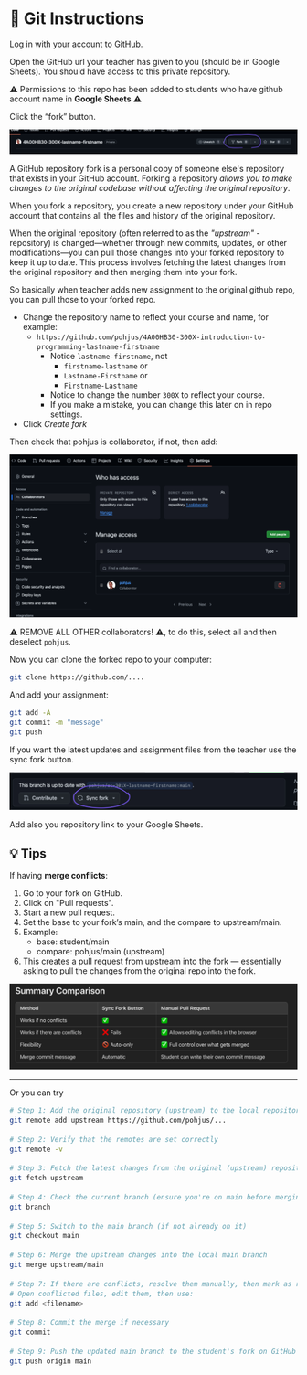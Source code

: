 # 📂 Git Instructions

Log in with your account to [GitHub](http://github.com).

Open the GitHub url your teacher has given to you (should be in Google Sheets). You should have access to this private repository.

⚠️ Permissions to this repo has been added to students who have github account name in **Google Sheets** ⚠️

Click the “fork” button.

![](images/fork.png)

A GitHub repository fork is a personal copy of someone else's repository that exists in your GitHub account. Forking a repository _allows you to make changes to the original codebase without affecting the original repository_.

When you fork a repository, you create a new repository under your GitHub account that contains all the files and history of the original repository.

When the original repository (often referred to as the _"upstream"_ -repository) is changed—whether through new commits, updates, or other modifications—you can pull those changes into your forked repository to keep it up to date. This process involves fetching the latest changes from the original repository and then merging them into your fork.

So basically when teacher adds new assignment to the original github repo, you can pull those to your forked repo.

- Change the repository name to reflect your course and name, for example:
  - `https://github.com/pohjus/4A00HB30-300X-introduction-to-programming-lastname-firstname`
    - Notice `lastname-firstname`, not
      - `firstname-lastname` or
      - `Lastname-Firstname` or
      - `Firstname-Lastname`
    - Notice to change the number `300X` to reflect your course.
    - If you make a mistake, you can change this later on in repo settings.
- Click _Create fork_

Then check that pohjus is collaborator, if not, then add:

![](images/collaborator.png)

⚠️ REMOVE ALL OTHER collaborators! ⚠️, to do this, select all and then deselect `pohjus`.

Now you can clone the forked repo to your computer:

```sh
git clone https://github.com/....
```

And add your assignment:

```sh
git add -A
git commit -m "message"
git push
```

If you want the latest updates and assignment files from the teacher use the sync fork button.

![](images/sync-fork.png)

Add also you repository link to your Google Sheets.

## 💡 Tips

If having **merge conflicts**:

1. Go to your fork on GitHub.
2. Click on "Pull requests".
3. Start a new pull request.
4. Set the base to your fork’s main, and the compare to upstream/main.
5. Example:
   - base: student/main
   - compare: pohjus/main (upstream)
6. This creates a pull request from upstream into the fork — essentially asking to pull the changes from the original repo into the fork.

![](images/merge-conflict-resolve.png)

---

Or you can try

```sh
# Step 1: Add the original repository (upstream) to the local repository (only needed once)
git remote add upstream https://github.com/pohjus/...

# Step 2: Verify that the remotes are set correctly
git remote -v

# Step 3: Fetch the latest changes from the original (upstream) repository
git fetch upstream

# Step 4: Check the current branch (ensure you're on main before merging)
git branch

# Step 5: Switch to the main branch (if not already on it)
git checkout main

# Step 6: Merge the upstream changes into the local main branch
git merge upstream/main

# Step 7: If there are conflicts, resolve them manually, then mark as resolved
# Open conflicted files, edit them, then use:
git add <filename>

# Step 8: Commit the merge if necessary
git commit

# Step 9: Push the updated main branch to the student's fork on GitHub
git push origin main
```
